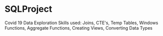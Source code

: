 # SQLProject
Covid 19 Data Exploration  Skills used: Joins, CTE's, Temp Tables, Windows Functions, Aggregate Functions, Creating Views, Converting Data Types
